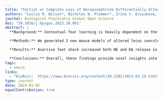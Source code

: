 ```yaml
---
title: "Partial or Complete Loss of Norepinephrine Differentially Alters Contextual Fear and Catecholamine Release Dynamics in Hippocampal CA1"
authors: "Leslie R. Wilson*, Nicholas W. Plummer*, Irina Y. Evsyukova, Daniela Patino, Casey L. Stewart, Kathleen G. Smith, Kathryn S. Konrad, Sydney A. Fry, Alex L. Deal, Victor W. Kilonzo, <strong>Sambit Panda</strong>, Natale R. Sciolino, Jesse D. Cushman, and Patricia Jensen"
journal: Biological Psychiatry Global Open Science
doi: "10.1016/j.bpsgos.2023.10.001"
abstract: |
  **Background:** Contextual fear learning is heavily dependent on the hippocampus. Despite evidence that catecholamines contribute to contextual encoding and memory retrieval, the precise temporal dynamics of their release in the hippocampus during behavior is unknown. In addition, new animal models are required to probe the effects of altered catecholamine synthesis on release dynamics and contextual learning.

  **Methods:** We generated 2 new mouse models of altered locus coeruleus--norepinephrine (NE) synthesis and utilized them together with GRABNE and GRABDA sensors and in~vivo fiber photometry to investigate NE and dopamine (DA) release dynamics in the dorsal hippocampal CA1 during contextual fear conditioning.

  **Results:** Aversive foot shock increased both NE and DA release in the dorsal CA1, while freezing behavior associated with recall of fear memory was accompanied by decreased release. Moreover, we found that freezing at the recent time point was sensitive to both partial and complete loss of locus coeruleus--NE synthesis throughout prenatal and postnatal development, similar to previous observations of mice with global loss of NE synthesis beginning postnatally. In contrast, freezing at the remote time point was compromised only by complete loss of locus coeruleus--NE synthesis beginning prenatally.

  **Conclusions:** Overall, these findings provide novel insights into the role of NE in contextual fear and the precise temporal dynamics of both NE and DA during freezing behavior and highlight complex relationships between genotype, sex, and NE signaling.
tags:
  - neuro
links:
  - "bioRxiv:  https://www.biorxiv.org/content/10.1101/2023.03.26.534277v1"
type: journal
date: 2024-01-02
equalContribution: true
---
```

